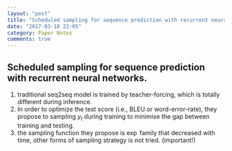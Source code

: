 ```yaml
---
layout: "post"
title: "Scheduled sampling for sequence prediction with recurrent neural networks."
date: "2017-03-18 22:05"
category: Paper Notes
comments: true
---
```


## Scheduled sampling for sequence prediction with recurrent neural networks.

1. traditional seq2seq model is trained by teacher-forcing, which is totally different during inference.
2. In order to optimize the test score (i.e., BLEU or word-error-rate), they propose to sampling $y_t$  during training to minimise the gap between training and testing.
3. the sampling function they propose is $\exp$ family that decreased with time, other forms of sampling strategy is not tried. (important!)
